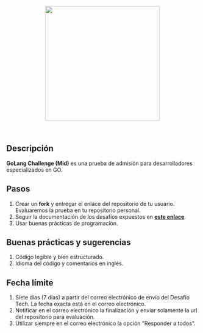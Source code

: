 <p align="center">
  <a href='https://weremote.net'>
    <img src="https://weremote.net/wp-content/uploads/2021/04/Logo-WR.svg" width="300" />
  </a>
</p>
<br />

## Descripción
**GoLang Challenge (Mid)** es una prueba de admisión para desarrolladores especializados en GO.

## Pasos
1. Crear un **fork** y entregar el enlace del repositorio de tu usuario. Evaluaremos la prueba en tu repositorio personal.
2. Seguir la documentación de los desafíos expuestos en **[este enlace](https://mcontigo.notion.site/Go-backend-developer-Mid-e74a485e93714b9897c84d20562d12ef)**.
3. Usar buenas prácticas de programación.

## Buenas prácticas y sugerencias
1. Código legible y bien estructurado.
2. Idioma del código y comentarios en inglés.

## Fecha límite
1. Siete días (7 días) a partir del correo electrónico de envío del Desafío Tech. La fecha exacta está en el correo electrónico.
2. Notificar en el correo electrónico la finalización y enviar solamente la url del repositorio para evaluación.
3. Utilizar siempre en el correo electrónico la opción "Responder a todos".

